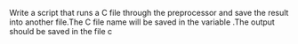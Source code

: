 Write a script that runs a C file through the preprocessor and save the result into another file.The C file name will be saved in the variable  .The output should be saved in the file c
